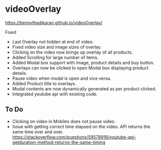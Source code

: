 # videoOverlay
https://bennythadikaran.github.io/videoOverlay/

Fixed

- Last Overlay not hidden at end of video.
- Fixed video size and image sizes of overlay.
- Clicking on the video now brings up overlay of all products.
- Added Scrolling for large number of items.
- Added Modal box support with Image, product details and buy button.
- Overlays can now be clicked to open Modal box displaying product details.
- Pause video when modal is open and vice versa.
- Added Product title to overlays.
- Modal contents are now dynamically generated as per product clicked.
- Integrated youtube api with existing code.


To Do
-
- Clicking on video in Mobiles does not pause video.
- Issue with getting correct time elapsed on the video. API returns the same time over and over.
https://stackoverflow.com/questions/59578916/youtube-api-getduration-method-returns-the-same-timing
